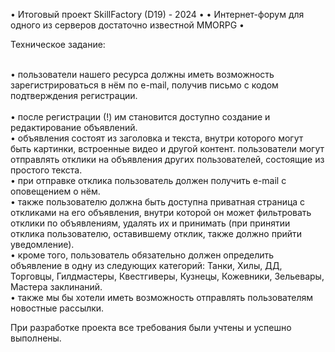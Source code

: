 • Итоговый проект SkillFactory (D19) - 2024 •
• Интернет-форум для одного из серверов достаточно известной MMORPG •

Техническое задание: 

<br/>• пользователи нашего ресурса должны иметь возможность зарегистрироваться в нём по e-mail, получив письмо с кодом подтверждения регистрации.  
<br/>• после регистрации (!) им становится доступно создание и редактирование объявлений.
<br/>• объявления состоят из заголовка и текста, внутри которого могут быть картинки, встроенные видео и другой контент. пользователи могут отправлять отклики на объявления других пользователей, состоящие из простого текста.
<br/>• при отправке отклика пользователь должен получить e-mail с оповещением о нём.
<br/>• также пользователю должна быть доступна приватная страница с откликами на его объявления, внутри которой он может фильтровать отклики по объявлениям, удалять их и принимать (при принятии отклика пользователю, оставившему отклик, также должно прийти уведомление).
<br/>• кроме того, пользователь обязательно должен определить объявление в одну из следующих категорий: Танки, Хилы, ДД, Торговцы, Гилдмастеры, Квестгиверы, Кузнецы, Кожевники, Зельевары, Мастера заклинаний.
<br/>• также мы бы хотели иметь возможность отправлять пользователям новостные рассылки.

При разработке проекта все требования были учтены и успешно выполнены.

